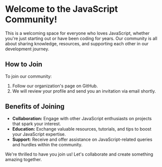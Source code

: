 # Welcome to the JavaScript Community!

This is a welcoming space for everyone who loves JavaScript, whether you're just starting out or have been coding for years. Our community is all about sharing knowledge, resources, and supporting each other in our development journey.

## How to Join

To join our community:

1. Follow our organization's page on GitHub.
2. We will review your profile and send you an invitation via email shortly.

## Benefits of Joining

- **Collaboration:** Engage with other JavaScript enthusiasts on projects that spark your interest.
- **Education:** Exchange valuable resources, tutorials, and tips to boost your JavaScript expertise.
- **Support:** Receive and offer assistance on JavaScript-related queries and hurdles within the community.

We're thrilled to have you join us! Let's collaborate and create something amazing together.
